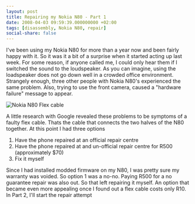 ```yaml
---
layout: post
title: Repairing my Nokia N80 - Part 1
date: 2008-04-03 09:59:39.000000000 +02:00
tags: [disassembly, Nokia N80, repair]
social-share: false
---
```

I've been using my Nokia N80 for more than a year now and been fairly happy with it.
So it was it a bit of a surprise when it started acting up last week. For some reason, if anyone called me, I could only hear them if I switched the sound to the loudspeaker.
As you can imagine, using the loadspeaker does not go down well in a crowded office environment.
Strangely enough, three other people with Nokia N80's experienced the same problem.
Also, trying to use the front camera, caused a "hardware failure" message to appear.

![Nokia N80 Flex cable](/assets/images/nokia-n80-flex-cable.jpg)


A little research with Google revealed these problems to be symptoms of a faulty flex cable. Thats the cable that connects the two halves of the N80 together.
At this point I had three options

1. Have the phone repaired at an official repair centre
2. Have the phone repaired at and un-official repair centre for R500 (approximately $70)
3. Fix it myself

Since I had installed modded firmware on my N80, I was pretty sure my warranty was voided. So option 1 was a no-no. Paying R500 for a no guarantee repair was also out.
So that left repairing it myself. An option that became even more appealing once I found out a flex cable costs only R10.
In Part 2, I'll start the repair attempt
